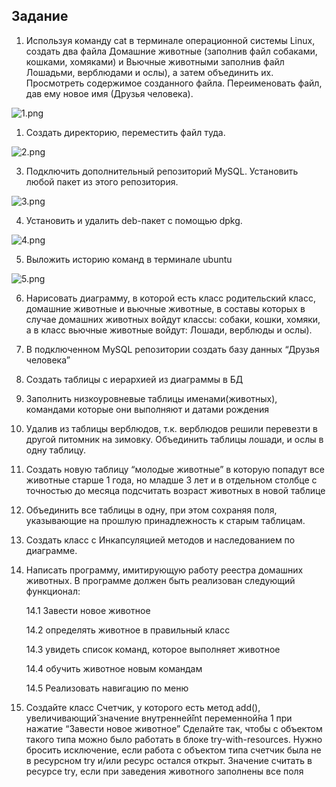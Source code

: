 ## Задание 

1. Используя команду cat в терминале операционной системы Linux, создать
два файла Домашние животные (заполнив файл собаками, кошками,
хомяками) и Вьючные животными заполнив файл Лошадьми, верблюдами и
ослы), а затем объединить их. Просмотреть содержимое созданного файла.
Переименовать файл, дав ему новое имя (Друзья человека).

![1.png]([img\1.png](https://github.com/PurosovMV/FinalWork/blob/main/img/1.png?raw=true))

1. Создать директорию, переместить файл туда.

![2.png]([img\2.png](https://github.com/PurosovMV/FinalWork/blob/main/img/1.png?raw=true))

3. Подключить дополнительный репозиторий MySQL. Установить любой пакет
из этого репозитория.

![3.png]([img\3.png](https://github.com/PurosovMV/FinalWork/blob/main/img/1.png?raw=true))

4. Установить и удалить deb-пакет с помощью dpkg.

![4.png]([img\4.png](https://github.com/PurosovMV/FinalWork/blob/main/img/1.png?raw=true))

5. Выложить историю команд в терминале ubuntu

![5.png]([img\5.png](https://github.com/PurosovMV/FinalWork/blob/main/img/1.png?raw=true))

6. Нарисовать диаграмму, в которой есть класс родительский класс, домашние
животные и вьючные животные, в составы которых в случае домашних
животных войдут классы: собаки, кошки, хомяки, а в класс вьючные животные
войдут: Лошади, верблюды и ослы).
1. В подключенном MySQL репозитории создать базу данных “Друзья
человека”
1. Создать таблицы с иерархией из диаграммы в БД
2. Заполнить низкоуровневые таблицы именами(животных), командами
которые они выполняют и датами рождения
1.  Удалив из таблицы верблюдов, т.к. верблюдов решили перевезти в другой
питомник на зимовку. Объединить таблицы лошади, и ослы в одну таблицу.
1.  Создать новую таблицу “молодые животные” в которую попадут все
животные старше 1 года, но младше 3 лет и в отдельном столбце с точностью
до месяца подсчитать возраст животных в новой таблице
1.  Объединить все таблицы в одну, при этом сохраняя поля, указывающие на
прошлую принадлежность к старым таблицам.
1.  Создать класс с Инкапсуляцией методов и наследованием по диаграмме.
2.  Написать программу, имитирующую работу реестра домашних животных.
В программе должен быть реализован следующий функционал:

    14.1 Завести новое животное

    14.2 определять животное в правильный класс

    14.3 увидеть список команд, которое выполняет животное

    14.4 обучить животное новым командам

    14.5 Реализовать навигацию по меню

1.    Создайте класс Счетчик, у которого есть метод add(), увеличивающий̆
значение внутренней̆int переменной̆на 1 при нажатие “Завести новое
животное” Сделайте так, чтобы с объектом такого типа можно было работать в
блоке try-with-resources. Нужно бросить исключение, если работа с объектом
типа счетчик была не в ресурсном try и/или ресурс остался открыт. Значение
считать в ресурсе try, если при заведения животного заполнены все поля
